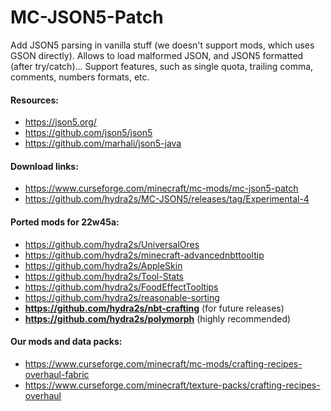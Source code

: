 # MC-JSON5-Patch

Add JSON5 parsing in vanilla stuff (we doesn't support mods, which uses GSON directly). Allows to load malformed JSON, and JSON5 formatted (after try/catch)... Support features, such as single quota, trailing comma, comments, numbers formats, etc.

#### Resources: 

- https://json5.org/
- https://github.com/json5/json5
- https://github.com/marhali/json5-java

#### Download links: 

- https://www.curseforge.com/minecraft/mc-mods/mc-json5-patch
- https://github.com/hydra2s/MC-JSON5/releases/tag/Experimental-4

#### Ported mods for **22w45a**:

- https://github.com/hydra2s/UniversalOres
- https://github.com/hydra2s/minecraft-advancednbttooltip
- https://github.com/hydra2s/AppleSkin 
- https://github.com/hydra2s/Tool-Stats 
- https://github.com/hydra2s/FoodEffectTooltips
- https://github.com/hydra2s/reasonable-sorting
- **https://github.com/hydra2s/nbt-crafting** (for future releases)
- **https://github.com/hydra2s/polymorph** (highly recommended)

#### Our mods and data packs: 

- https://www.curseforge.com/minecraft/mc-mods/crafting-recipes-overhaul-fabric
- https://www.curseforge.com/minecraft/texture-packs/crafting-recipes-overhaul
